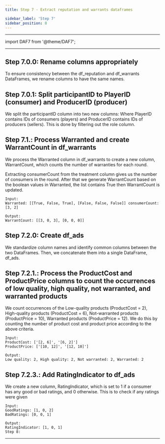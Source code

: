 ```yaml
---
title: Step 7 - Extract reputation and warrants dataframes

sidebar_label: 'Step 7'
sidebar_position: 8
---
```

---

import DAF7 from '@theme/DAF7';

<DAF7 />

---

## Step 7.0.0: Rename columns appropriately

To ensure consistency between the df_reputation and df_warrants DataFrames, we rename columns to have the same names.

## Step 7.0.1: Split participantID to PlayerID (consumer) and ProducerID (producer)

We split the participantID column into two new columns: Where PlayerID contains IDs of consumers (players) and ProducerID contains IDs of producers (sellers). This is done by filtering out the role column.

## Step 7.1.: Process Warranted and create WarrantCount in df_warrants

We process the Warranted column in df_warrants to create a new column, WarrantCount, which counts the number of warranties for each round.

Extracting consumerCount from the treatment column gives us the number of consumers in the round. After that we generate WarrantCount based on the boolean values in Warranted, the list contains True then WarrantCount is updated.

```
Input: 
Warranted: [[True, False, True], [False, False, False]] consumerCount: [3, 2]
```
```
Output: 
WarrantCount: [[3, 0, 3], [0, 0, 0]]
```

## Step 7.2.0: Create df_ads

We standardize column names and identify common columns between the two DataFrames. Then, we concatenate them into a single DataFrame, df_ads.

## Step 7.2.1.: Process the ProductCost and ProductPrice columns to count the occurrences of low quality, high quality, not warranted, and warranted products

We count occurrences of the Low-quality products (ProductCost = 2), High-quality products (ProductCost = 6), Not-warranted products (ProductPrice = 10), Warranted products (ProductPrice = 12). We do this by counting the number of product cost and product price according to the above criteria.

```
Input:
ProductCost: ['[2, 6]', '[6, 2]']
ProductPrice: ['[10, 12]', '[12, 10]']
```
```
Output:
Low quality: 2, High quality: 2, Not warranted: 2, Warranted: 2
```

## Step 7.2.3.: Add RatingIndicator to df_ads

We create a new column, RatingIndicator, which is set to 1 if a consumer has any good or bad ratings, and 0 otherwise. This is to check if any ratings were given

```
Input:
GoodRatings: [1, 0, 2]
BadRatings: [0, 0, 1]
```
```
Output:
RatingIndicator: [1, 0, 1]
Step 8:
```

---
